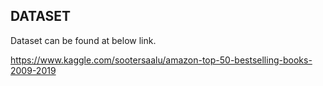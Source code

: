 
## DATASET

Dataset can be found at below link.

https://www.kaggle.com/sootersaalu/amazon-top-50-bestselling-books-2009-2019